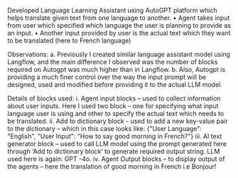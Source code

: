 Developed Language Learning Assistant using AutoGPT platform which helps translate given text from one language to another.
•	Agent takes input from user which specified which language the user is planning to provide as an input.
•	Another input provided by user is the actual text which they want to be translated (here to French language)

Observations:
a.	Previously I created similar language assistant model using Langflow, and the main difference I observed was the number of blocks required on Autogpt was much higher than in Langflow. 
b.	Also, Autogpt is providing a much finer control over the way the input prompt will be designed, used and modified before providing it to the actual LLM model.

Details of blocks used:
i.	Agent input blocks – used to collect information about user inputs. Here I used two block – one for specifying what input language user is using and other to specify the actual text which needs to be translated.
ii.	Add to dictionary block -  used to add a new key-value pair to the dictionary – which in this case looks like:
{"User Language": "English",
  "User Input": "How to say good morning in French?"}
iii.	AI text generator block – used to call LLM model using the prompt generated here through ‘Add to dictionary block’ to generate required output string. LLM used here is again: GPT -4o.
iv.	Agent Output blocks – to display output of the agents – here the translation of good morning in French i.e Bonjour!
